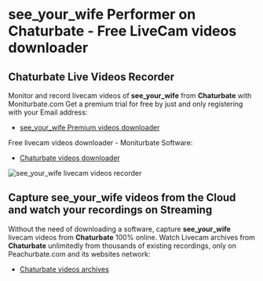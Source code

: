 # see_your_wife Performer on Chaturbate - Free LiveCam videos downloader

## Chaturbate Live Videos Recorder

Monitor and record livecam videos of **see_your_wife** from **Chaturbate** with Moniturbate.com
Get a premium trial for free by just and only registering with your Email address:
* [see_your_wife Premium videos downloader](https://moniturbate.com/request-demo-licence-key.html)

Free livecam videos downloader - Moniturbate Software:
* [Chaturbate videos downloader](https://moniturbate.com/moniturbate-download-software.html)

![see_your_wife livecam videos recorder](https://peachurnet.com/templates/moniturbate-software.png)


## Capture see_your_wife videos from the Cloud and watch your recordings on Streaming

Without the need of downloading a software, capture **see_your_wife** livecam videos from **Chaturbate** 100% online.
Watch Livecam archives from **Chaturbate** unlimitedly from thousands of existing recordings, only on Peachurbate.com and its websites network:
* [Chaturbate videos archives](https://peachurnet.com/)